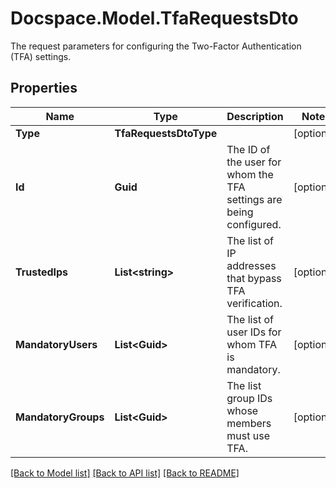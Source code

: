 # Docspace.Model.TfaRequestsDto
The request parameters for configuring the Two-Factor Authentication (TFA) settings.

## Properties

Name | Type | Description | Notes
------------ | ------------- | ------------- | -------------
**Type** | **TfaRequestsDtoType** |  | [optional] 
**Id** | **Guid** | The ID of the user for whom the TFA settings are being configured. | [optional] 
**TrustedIps** | **List&lt;string&gt;** | The list of IP addresses that bypass TFA verification. | [optional] 
**MandatoryUsers** | **List&lt;Guid&gt;** | The list of user IDs for whom TFA is mandatory. | [optional] 
**MandatoryGroups** | **List&lt;Guid&gt;** | The list group IDs whose members must use TFA. | [optional] 

[[Back to Model list]](../README.md#documentation-for-models) [[Back to API list]](../README.md#documentation-for-api-endpoints) [[Back to README]](../README.md)

